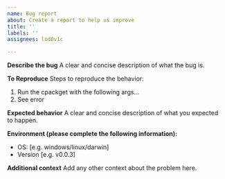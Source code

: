 ```yaml
---
name: Bug report
about: Create a report to help us improve
title: ''
labels: ''
assignees: lud0v1c

---
```


**Describe the bug**
A clear and concise description of what the bug is.

**To Reproduce**
Steps to reproduce the behavior:
1. Run the cpackget with the following args...
4. See error

**Expected behavior**
A clear and concise description of what you expected to happen.

**Environment (please complete the following information):**
 - OS: [e.g. windows/linux/darwin]
 - Version [e.g. v0.0.3]

**Additional context**
Add any other context about the problem here.
